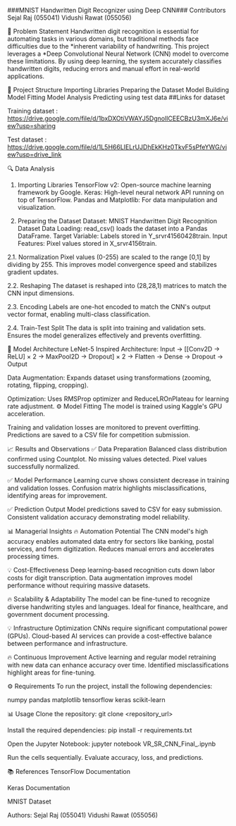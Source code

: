 ###MNIST Handwritten Digit Recognizer using Deep CNN###
Contributors
Sejal Raj (055041)
Vidushi Rawat (055056)

📌 Problem Statement
Handwritten digit recognition is essential for automating tasks in various domains, but traditional methods face difficulties due to the *inherent variability of handwriting. This project leverages a *Deep Convolutional Neural Network (CNN) model to overcome these limitations. By using deep learning, the system accurately classifies handwritten digits, reducing errors and manual effort in real-world applications.

📁 Project Structure
Importing Libraries
Preparing the Dataset
Model Building
Model Fitting
Model Analysis
Predicting using test data
##Links for dataset

Training dataset : https://drive.google.com/file/d/1bxDXOtiVWAYJ5DgnolICEECBzU3mXJ6e/view?usp=sharing

Test dataset : https://drive.google.com/file/d/1L5H66LIELrUJDhEkKHz0TkvF5sPfeYWG/view?usp=drive_link

🔍 Data Analysis
1. Importing Libraries
TensorFlow v2: Open-source machine learning framework by Google.
Keras: High-level neural network API running on top of TensorFlow.
Pandas and Matplotlib: For data manipulation and visualization.

2. Preparing the Dataset
Dataset: MNIST Handwritten Digit Recognition Dataset
Data Loading: read_csv() loads the dataset into a Pandas DataFrame.
Target Variable: Labels stored in Y_srvr41560428train.
Input Features: Pixel values stored in X_srvr4156train.

2.1. Normalization
Pixel values (0-255) are scaled to the range [0,1] by dividing by 255.
This improves model convergence speed and stabilizes gradient updates.

2.2. Reshaping
The dataset is reshaped into (28,28,1) matrices to match the CNN input dimensions.

2.3. Encoding
Labels are one-hot encoded to match the CNN's output vector format, enabling multi-class classification.

2.4. Train-Test Split
The data is split into training and validation sets.
Ensures the model generalizes effectively and prevents overfitting.

🚀 Model Architecture
LeNet-5 Inspired Architecture:
Input → [[Conv2D → ReLU] × 2 → MaxPool2D → Dropout] × 2 → Flatten → Dense → Dropout → Output

Data Augmentation:
Expands dataset using transformations (zooming, rotating, flipping, cropping).

Optimization:
Uses RMSProp optimizer and ReduceLROnPlateau for learning rate adjustment.
⚙ Model Fitting
The model is trained using Kaggle's GPU acceleration.

Training and validation losses are monitored to prevent overfitting.
Predictions are saved to a CSV file for competition submission.

📈 Results and Observations
✅ Data Preparation
Balanced class distribution confirmed using Countplot.
No missing values detected.
Pixel values successfully normalized.

✅ Model Performance
Learning curve shows consistent decrease in training and validation losses.
Confusion matrix highlights misclassifications, identifying areas for improvement.

✅ Prediction Output
Model predictions saved to CSV for easy submission.
Consistent validation accuracy demonstrating model reliability.

📊 Managerial Insights
🔥 Automation Potential
The CNN model's high accuracy enables automated data entry for sectors like banking, postal services, and form digitization.
Reduces manual errors and accelerates processing times.

💡 Cost-Effectiveness
Deep learning-based recognition cuts down labor costs for digit transcription.
Data augmentation improves model performance without requiring massive datasets.

🔥 Scalability & Adaptability
The model can be fine-tuned to recognize diverse handwriting styles and languages.
Ideal for finance, healthcare, and government document processing.

💡 Infrastructure Optimization
CNNs require significant computational power (GPUs).
Cloud-based AI services can provide a cost-effective balance between performance and infrastructure.

🔥 Continuous Improvement
Active learning and regular model retraining with new data can enhance accuracy over time.
Identified misclassifications highlight areas for fine-tuning.

⚙ Requirements
To run the project, install the following dependencies:

numpy pandas matplotlib tensorflow keras scikit-learn

📊 Usage
Clone the repository:
git clone <repository_url>

Install the required dependencies:
pip install -r requirements.txt

Open the Jupyter Notebook:
jupyter notebook VR_SR_CNN_Final_.ipynb

Run the cells sequentially.
Evaluate accuracy, loss, and predictions.

📚 References
TensorFlow Documentation

Keras Documentation

MNIST Dataset

Authors: Sejal Raj (055041) Vidushi Rawat (055056)
